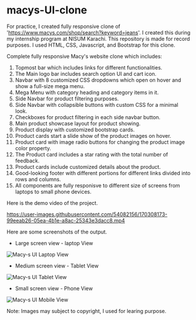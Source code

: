 # macys-UI-clone
For practice, I created fully responsive clone of 'https://www.macys.com/shop/search?keyword=jeans'. I created this during my internship program at NISUM Karachi. This repository is made for record purposes. I used HTML, CSS, Javascript, and Bootstrap for this clone.

Complete fully responsive Macy's website clone which includes:

1. Topmost bar which includes links for different functionalities.
2. The Main logo bar includes search option UI and cart icon.
3. Navbar with 8 customized CSS dropdowns which open on hover and show a full-size mega menu.
4. Mega Menu with category heading and category items in it.
5. Side Navbar for product filtering purposes.
6. Side Navbar with collapsible buttons with custom CSS for a minimal look.
7. Checkboxes for product filtering in each side navbar button.
8. Main product showcase layout for product showing.
9. Product display with customized bootstrap cards.
10. Product cards start a slide show of the product images on hover.
11. Product card with image radio buttons for changing the product image color property.
12. The Product card includes a star rating with the total number of feedback.
13. Product cards include customized details about the product.
14. Good-looking footer with different portions for different links divided into rows and columns.
15. All components are fully responisve to different size of screens from laptops to small phone devices.


Here is the demo video of the project.



https://user-images.githubusercontent.com/54082156/170308173-99eeab26-05ea-4b1e-a8ac-25343e3dacc8.mp4



Here are some screenshots of the output. 

- Large screen view - laptop View

![Macy-s UI Laptop View](https://user-images.githubusercontent.com/54082156/170293931-eeadcd00-a06b-4bcf-ad58-de4670f5779f.png)

- Medium screen view - Tablet View

![Macy-s UI Tablet View](https://user-images.githubusercontent.com/54082156/170296183-d34c27b5-7210-4c43-a323-aa056e9decff.png)

- Small screen view - Phone View

![Macy-s UI Mobile View](https://user-images.githubusercontent.com/54082156/170296695-335918d9-77b0-4714-a345-72bf9f826d59.png)



Note: Images may subject to copyright, I used for learing purpose. 
